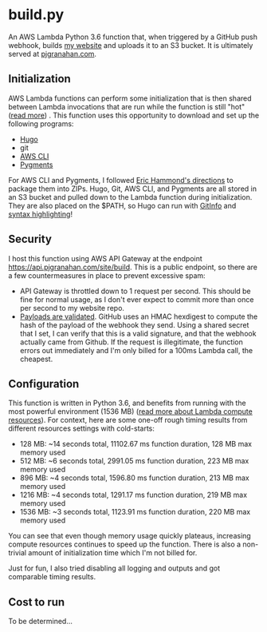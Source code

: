 # build.py
An AWS Lambda Python 3.6 function that, when triggered by a GitHub push webhook, builds [my website](https://github.com/pjgranahan/pjgranahan.com) and uploads it to an S3 bucket. It is ultimately served at [pjgranahan.com](https://www.pjgranahan.com).

## Initialization
AWS Lambda functions can perform some initialization that is then shared between Lambda invocations that are run while the function is still "hot" ([read more](https://aws.amazon.com/blogs/compute/container-reuse-in-lambda/)) .
This function uses this opportunity to download and set up the following programs:
 - [Hugo](https://gohugo.io/)
 - git
 - [AWS CLI](https://aws.amazon.com/cli/)
 - [Pygments](http://pygments.org/)
 
For AWS CLI and Pygments, I followed [Eric Hammond's directions](https://alestic.com/2016/11/aws-lambda-awscli/) to package them into ZIPs.
Hugo, Git, AWS CLI, and Pygments are all stored in an S3 bucket and pulled down to the Lambda function during initialization.
They are also placed on the $PATH, so Hugo can run with [GitInfo](https://gohugo.io/extras/gitinfo/) and [syntax highlighting](https://gohugo.io/extras/highlighting/)!

## Security
I host this function using AWS API Gateway at the endpoint https://api.pjgranahan.com/site/build. 
This is a public endpoint, so there are a few countermeasures in place to prevent excessive spam:
 - API Gateway is throttled down to 1 request per second. This should be fine for normal usage, as I don't ever expect to commit more than once per second to my website repo.
 - [Payloads are validated](https://developer.github.com/webhooks/securing/). GitHub uses an HMAC hexdigest to compute the hash of the payload of the webhook they send. Using a shared secret that I set, I can verify that this is a valid signature, and that the webhook actually came from Github. If the request is illegitimate, the function errors out immediately and I'm only billed for a 100ms Lambda call, the cheapest.

## Configuration
This function is written in Python 3.6, and benefits from running with the most powerful environment (1536 MB) ([read more about Lambda compute resources](https://aws.amazon.com/lambda/faqs/)).
For context, here are some one-off rough timing results from different resources settings with cold-starts:
 - 128  MB: ~14 seconds total, 11102.67 ms function duration, 128 MB max memory used
 - 512  MB: ~6  seconds total, 2991.05  ms function duration, 223 MB max memory used
 - 896  MB: ~4  seconds total, 1596.80  ms function duration, 213 MB max memory used
 - 1216 MB: ~4  seconds total, 1291.17  ms function duration, 219 MB max memory used
 - 1536 MB: ~3  seconds total, 1123.91  ms function duration, 220 MB max memory used
 
You can see that even though memory usage quickly plateaus, increasing compute resources continues to speed up the function.
There is also a non-trivial amount of initialization time which I'm not billed for.

Just for fun, I also tried disabling all logging and outputs and got comparable timing results.

## Cost to run
To be determined...
